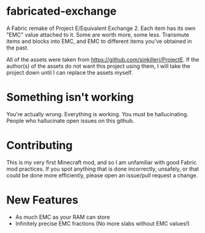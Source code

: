 # fabricated-exchange

A Fabric remake of Project E/Equivalent Exchange 2.
Each item has its own "EMC" value attached to it. Some are worth more, some less.
Transmute items and blocks into EMC, and EMC to different items you've obtained in the past.

All of the assets were taken from https://github.com/sinkillerj/ProjectE.
If the author(s) of the assets do not want this project using them, I will take the project 
down until I can replace the assets myself.

# Something isn't working

You're actually wrong. Everything is working. You must be hallucinating.
People who hallucinate open issues on this github.

# Contributing

This is my very first Minecraft mod, and so I am unfamiliar with good Fabric mod practices.
If you spot anything that is done incorrectly, unsafely, or that could be done more 
efficiently, please open an issue/pull request a change.



# New Features

- As much EMC as your RAM can store
- Infinitely precise EMC fractions (No more slabs without EMC values!)